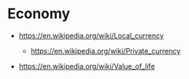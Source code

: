# Economy

- <https://en.wikipedia.org/wiki/Local_currency>

    - <https://en.wikipedia.org/wiki/Private_currency>

- <https://en.wikipedia.org/wiki/Value_of_life>
